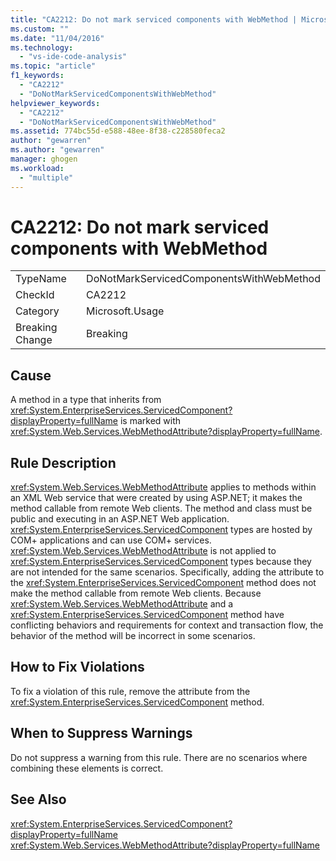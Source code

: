 ```yaml
---
title: "CA2212: Do not mark serviced components with WebMethod | Microsoft Docs"
ms.custom: ""
ms.date: "11/04/2016"
ms.technology: 
  - "vs-ide-code-analysis"
ms.topic: "article"
f1_keywords: 
  - "CA2212"
  - "DoNotMarkServicedComponentsWithWebMethod"
helpviewer_keywords: 
  - "CA2212"
  - "DoNotMarkServicedComponentsWithWebMethod"
ms.assetid: 774bc55d-e588-48ee-8f38-c228580feca2
author: "gewarren"
ms.author: "gewarren"
manager: ghogen
ms.workload: 
  - "multiple"
---
```

# CA2212: Do not mark serviced components with WebMethod
|||  
|-|-|  
|TypeName|DoNotMarkServicedComponentsWithWebMethod|  
|CheckId|CA2212|  
|Category|Microsoft.Usage|  
|Breaking Change|Breaking|  
  
## Cause  
 A method in a type that inherits from <xref:System.EnterpriseServices.ServicedComponent?displayProperty=fullName> is marked with <xref:System.Web.Services.WebMethodAttribute?displayProperty=fullName>.  
  
## Rule Description  
 <xref:System.Web.Services.WebMethodAttribute> applies to methods within an XML Web service that were created by using ASP.NET; it makes the method callable from remote Web clients. The method and class must be public and executing in an ASP.NET Web application. <xref:System.EnterpriseServices.ServicedComponent> types are hosted by COM+ applications and can use COM+ services. <xref:System.Web.Services.WebMethodAttribute> is not applied to <xref:System.EnterpriseServices.ServicedComponent> types because they are not intended for the same scenarios. Specifically, adding the attribute to the <xref:System.EnterpriseServices.ServicedComponent> method does not make the method callable from remote Web clients. Because <xref:System.Web.Services.WebMethodAttribute> and a <xref:System.EnterpriseServices.ServicedComponent> method have conflicting behaviors and requirements for context and transaction flow, the behavior of the method will be incorrect in some scenarios.  
  
## How to Fix Violations  
 To fix a violation of this rule, remove the attribute from the <xref:System.EnterpriseServices.ServicedComponent> method.  
  
## When to Suppress Warnings  
 Do not suppress a warning from this rule. There are no scenarios where combining these elements is correct.  
  
## See Also  
 <xref:System.EnterpriseServices.ServicedComponent?displayProperty=fullName>   
 <xref:System.Web.Services.WebMethodAttribute?displayProperty=fullName>